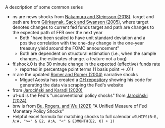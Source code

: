 A description of some common series

* ns are news shocks from [Nakamura and Steinsson (2018)](https://www.acostamiguel.com/). target and path are from [Gürkaynak, Sack and Swanson (2005)](https://www.ijcb.org/journal/ijcb05q2a2.pdf), where target denotes changes to current fed funds target and path are changes to the expected path of FFR over the next year
  * Both "have been scaled to have unit standard deviation and a positive correlation with the one-day change in the one-year treasury yield around the FOMC announcement"
  * Both are dependent on structural estimation (i.e., when the sample changes, the estimates change. a feature not a bug)
* ff.shock.0 is the 30 minute change in the expected (effective) funds rate
  * reported in percentage point terms (1 basis point => .01)
* rr are the updated [Romer and Romer (2004)](https://www.aeaweb.org/articles?id=10.1257/0002828042002651) narrative shocks
  * Miguel Acosta has created a [GH repository](https://github.com/miguel-acosta/RomerRomer2004) showing his code for generating the data via scraping the Fed's website
* from [Jarociński and Karadi (2020)](https://www.aeaweb.org/articles?id=10.1257/mac.20180090)
* u1-u4 is the Fed's "unconventional policy shocks" from [Jarociński (2024)](https://www.sciencedirect.com/science/article/pii/S0304393224000011?via%3Dihub)
* brw is from [Bu, Rogers, and Wu (2021)](https://www.federalreserve.gov/econres/feds/a-unified-measure-of-fed-monetary-policy-shocks.htm) "A Unified Measure of Fed Monetary Policy Shocks"
* Helpful excel formula for matching shocks to full calendar `=SUMIFS(B:B, A:A, ">=" & E2, A:A, "<" & EOMONTH(E2, 0) + 1)`
